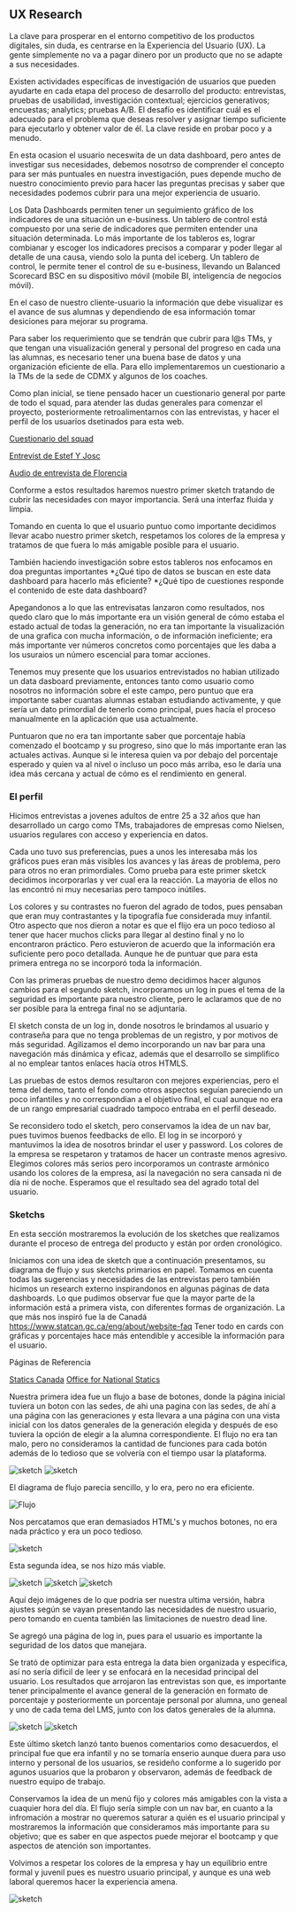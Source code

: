 ## UX Research

La clave para prosperar en el entorno competitivo de los productos digitales, sin duda, es centrarse en la Experiencia del Usuario (UX). La gente simplemente no va a pagar dinero por un producto que no se adapte a sus necesidades.

Existen actividades específicas de investigación de usuarios que pueden ayudarte en cada etapa del proceso de desarrollo del producto: entrevistas, pruebas de usabilidad, investigación contextual; ejercicios generativos; encuestas; analytics; pruebas A/B. El desafío es identificar cuál es el adecuado para el problema que deseas resolver y asignar tiempo suficiente para ejecutarlo y obtener valor de él. La clave reside en probar poco y a menudo.

En esta ocasion el usuario neceswita de un data dashboard, pero antes de investigar sus necesidades, debemos nosotrso de comprender el concepto para ser más puntuales en nuestra investigación, pues depende mucho de nuestro conocimiento previo para hacer las preguntas precisas y saber que necesidades podemos cubrir para una mejor experiencia de usuario.

Los Data Dashboards permiten tener un seguimiento gráfico de los indicadores de una situación un e-business. Un tablero de control está compuesto por una serie de indicadores que permiten entender una situación determinada. Lo más importante de los tableros es, lograr combianar y escoger los indicadores precisos a comparar y poder llegar al detalle de una causa, viendo solo la punta del iceberg. Un tablero de control, le permite tener el control de su e-business, llevando un Balanced Scorecard BSC en su dispositivo móvil (mobile BI, inteligencia de negocios móvil).

En el caso de nuestro cliente-usuario la información que debe visualizar es el avance de sus alumnas y dependiendo de esa información tomar desiciones para mejorar su programa.

Para saber los requerimiento que se tendrán que cubrir para l@s TMs,  y  que tengan una visualización general y personal del progreso en cada una las alumnas, es necesario tener una buena base de datos y una organización eficiente de ella. Para ello implementaremos un cuestionario a la TMs de la sede de CDMX y algunos de los coaches.

Como plan inicial, se tiene pensado hacer un cuestionario general por parte de todo el squad, para atender las dudas generales para comenzar el proyecto, posteriormente retroalimentarnos con las entrevistas, y hacer el perfil de los usuarios dsetinados para esta web.

[Cuestionario del squad](https://goo.gl/forms/BXgYeoIpGxjYeaWF3)

[Entrevist de  Estef Y Josc](https://drive.google.com/open?id=1ycNiDHLAAmdJVMujJPte19xgeIQGglg7)

[Audio de entrevista de Florencia](https://drive.google.com/open?id=1RE-8SneGCdT9xByVd7m3r2tfd7xFTUhL)


Conforme a estos resultados haremos nuestro primer sketch tratando de cubrir las necesidades con mayor importancia. Será una interfaz fluida y limpia. 

Tomando en cuenta lo que el usuario puntuo como importante decidimos llevar acabo nuestro primer sketch, respetamos los colores de la empresa y tratamos de que fuera lo más amigable posible para el usuario.

También haciendo investigación sobre estos tableros nos enfocamos en doa preguntas importantes 
*¿Qué tipo de datos se buscan en este data dashboard para hacerlo más eficiente? 
*¿Qué tipo de cuestiones responde el contenido de este data dashboard?

Apegandonos a lo que las entrevisatas lanzaron como resultados, nos quedo claro que lo más importante era un visión general de cómo estaba el estado actual de todas la generación, no era tan importante la visualización de una grafica con mucha información, o de información ineficiente; era más importante ver números concretos como porcentajes que les daba a los usuraios un número escencial para tomar acciones.

Tenemos muy presente que los usuarios entrevistados no habian utilizado un data dasboard previamente, entonces tanto como usuario como nosotros no   información sobre el este campo, pero puntuo que era importante saber cuantas alumnas estaban estudiando activamente, y que sería un dato primordial de tenerlo como principal,  pues hacía el proceso manualmente en la aplicación que usa actualmente.

Puntuaron que no era tan importante saber que porcentaje había comenzado el bootcamp y su progreso, sino que lo más importante eran las actuales activas. Aunque si le interesa quien va por debajo del porcentaje esperado y quien va al nivel o incluso un poco más arriba, eso le daría una idea más cercana y actual de cómo es el rendimiento en general.

### El perfil

Hicimos entrevistas a jovenes adultos de entre 25 a 32 años que han desarrollado un cargo como TMs, trabajadores de empresas como Nielsen, usuarios regulares con acceso y experiencia en datos.

Cada uno tuvo sus preferencias, pues a unos les interesaba más los gráficos pues eran más visibles los avances y las áreas de problema, pero para otros no eran primordiales.
Como prueba para este primer sketck decidimos incorporarlas y ver cual era la reacción. La mayoria de ellos no las encontró ni muy necesarias pero tampoco inútiles. 

Los colores y su contrastes no fueron del agrado de todos, pues pensaban que eran muy contrastantes y la tipografía fue considerada muy infantil. Otro aspecto que nos dieron a notar es que el flijo era un poco tedioso al tener que hacer muchos clicks para llegar al destino final y no lo encontraron práctico. Pero estuvieron de acuerdo que la información era suficiente pero poco detallada. Aunque he de puntuar que para esta primera entrega no se incorporó toda la información.

Con las primeras pruebas de nuestro demo decidimos hacer algunos cambios para el segundo sketch, incorporamos un log in pues el tema de la seguridad es importante para nuestro cliente, pero le aclaramos que de no ser posible para la entrega final no se adjuntaria. 

El sketch consta de un log in, donde nosotros le brindamos al usuario y contraseña para que no tenga problemas de un registro, y por motivos de más seguridad. Agilizamos el demo incorporando un nav bar para una navegación más dinámica y eficaz, además que el desarrollo se simplifico al no emplear tantos enlaces hacía otros HTMLS.

Las pruebas de estos demos resultaron con mejores experiencias, pero el tema del demo, tanto el fondo como otros aspectos seguían pareciendo un poco infantiles y no correspondian a el objetivo final, el cual aunque no era de un rango empresarial cuadrado tampoco entraba en el perfil deseado.

Se reconsidero todo el sketch, pero conservamos la idea de un nav bar, pues tuvimos buenos feedbacks de ello. El log in se incorporó y mantuvimos la idea de nosotros brindar el user y password. Los colores de la empresa se respetaron y tratamos de hacer un contraste menos agresivo. Elegimos colores más serios pero incorporamos un contraste armónico usando los colores de la empresa, así la navegación no sera cansada ni de día ni de noche. Esperamos que el resultado sea del agrado total del usuario.

### Sketchs

En esta sección mostraremos la evolución de los sketches que realizamos durante el proceso de entrega del producto y están por orden cronológico. 

Iniciamos con una idea de sketch que a continuación presentamos, su diagrama de flujo y sus sketchs primarios en papel.
Tomamos en cuenta todas las sugerencias y necesidades de las entrevistas pero también hicimos un research externo inspirandonos en algunas páginas de data dashboards. Lo que pudimos observar fue que la mayor parte de la información está a primera vista, con diferentes formas de organización.
La que más nos inspiró fue la de Canadá  https://www.statcan.gc.ca/eng/about/website-faq
Tener todo en cards con gráficas y  porcentajes hace más entendible y accesible la información para el usuario.

Páginas de Referencia

[Statics Canada](https://www.statcan.gc.ca/eng/start)
[Office for National Statics](https://www.ons.gov.uk/businessindustryandtrade/business)

Nuestra primera idea fue un flujo a base de botones, donde la página inicial tuviera un boton con las sedes, de ahi una pagina con las sedes, de ahí a una página con las generaciones y esta llevara a una página con una vista inicial con los datos generales de la generación elegida y después de eso tuviera la opción de elegir a la alumna correspondiente. El flujo no era tan malo, pero no consideramos la cantidad de funciones para cada botón además de lo tedioso que se volvería con  el tiempo usar la plataforma. 

![sketch](https://github.com/MiriamGaGu/cdmx-2018-06-bc-core-am-data-dashboard/blob/master/src/Images/sketch1.png)
![sketch](https://github.com/MiriamGaGu/cdmx-2018-06-bc-core-am-data-dashboard/blob/master/src/Images/sketch2.png)

El diagrama de flujo parecia sencillo, y lo era, pero no era eficiente.

![Flujo](https://github.com/MiriamGaGu/cdmx-2018-06-bc-core-am-data-dashboard/blob/master/src/Images/Flujo.png)

Nos percatamos que eran demasiados HTML's y muchos botones, no era nada práctico y era un poco tedioso.

![sketch](https://github.com/MiriamGaGu/cdmx-2018-06-bc-core-am-data-dashboard/blob/master/src/Images/sketch%201%20copia.jpg)

Esta segunda idea, se nos hizo más viable.

![sketch](https://github.com/MiriamGaGu/cdmx-2018-06-bc-core-am-data-dashboard/blob/master/src/Images/img_20180624_110803_1024.jpg "Sketch")
![sketch](https://github.com/MiriamGaGu/cdmx-2018-06-bc-core-am-data-dashboard/blob/master/src/Images/img_20180624_110803.jpg "Sketch1")
![sketch](https://github.com/MiriamGaGu/cdmx-2018-06-bc-core-am-data-dashboard/blob/master/src/Images/img_20180624_110814.jpg "Sketch2")

Aquí dejo imágenes de lo que podria ser nuestra ultima versión, habra ajustes según se vayan presentando las necesidades de nuestro usuario, pero tomando en cuenta también las limitaciones de nuestro dead line.

Se agregó una página de log in, pues para el usuario es importante la seguridad de los datos que manejara.

Se trató de optimizar para esta entrega la data bien organizada y especifica, así no sería dificil de leer y se enfocará en la necesidad principal del usuario. Los resultados que arrojaron las entrevistas son que, es importante tener principalmente el avance general de la generación en formato de porcentaje y posteriormente un porcentaje personal por alumna, uno geneal y uno de cada tema del LMS, junto con los datos generales de la alumna.

![sketch](https://github.com/MiriamGaGu/cdmx-2018-06-bc-core-am-data-dashboard/blob/master/src/Images/LogInPage.png "Sketch")
![sketch](https://github.com/MiriamGaGu/cdmx-2018-06-bc-core-am-data-dashboard/blob/master/src/Images/MainPage.png "Sketch")

Este último sketch lanzó tanto buenos comentarios como desacuerdos, el principal fue que era infantil y no se tomaría enserio aunque duera para uso interno y personal de los usuarios, se resideño conforme a lo sugerido por agunos usuarios que la probaron y observaron, además de feedback de nuestro equipo de trabajo.

Conservamos la idea de un menú fijo y colores más amigables con la vista a cuaquier hora del día. El flujo sería simple con un nav bar, en cuanto a la infromación a mostrar no queremos saturar a quién es el usuario principal y mostraremos la información que consideramos más importante para su objetivo; que es saber en que aspectos puede mejorar el bootcamp y que aspectos de atención son importantes.

Volvimos a respetar los colores de la empresa y hay un equilibrio entre formal y juvenil pues es nuestro usuario principal, y aunque es una web laboral queremos hacer la experiencia amena.

![sketch](https://github.com/MiriamGaGu/cdmx-2018-06-bc-core-am-data-dashboard/blob/master/src/Images/LastSketch.png "Sketch")








